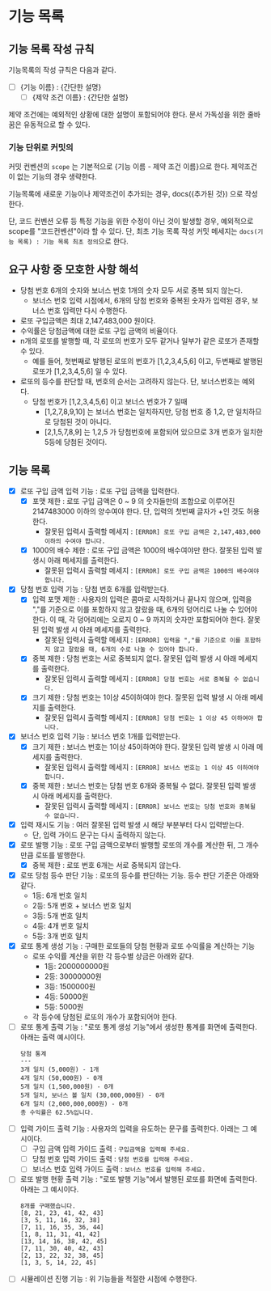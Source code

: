# 기능 목록

## 기능 목록 작성 규칙

기능목록의 작성 규칙은 다음과 같다.

- [ ] {기능 이름} : {간단한 설명}
    - [ ] {제약 조건 이름} : {간단한 설명}

제약 조건에는 예외적인 상황에 대한 설명이 포함되어야 한다. 문서 가독성을 위한 줄바꿈은 유동적으로 할 수 있다.

### 기능 단위로 커밋의

커밋 컨벤션의 `scope` 는 기본적으로 {기능 이름 - 제약 조건 이름}으로 한다. 제약조건이 없는 기능의 경우 생략한다.

기능목록에 새로운 기능이나 제약조건이 추가되는 경우, docs({추가된 것}) 으로 작성한다.

단, 코드 컨벤션 오류 등 특정 기능을 위한 수정이 아닌 것이 발생할 경우, 예외적으로 scope를 "코드컨벤션"이라 할 수 있다.
단, 최초 기능 목록 작성 커밋 메세지는 `docs(기능 목록) : 기능 목록 최초 정의`으로 한다.

## 요구 사항 중 모호한 사항 해석

- 당첨 번호 6개의 숫자와 보너스 번호 1개의 숫자 모두 서로 중복 되지 않는다.
    - 보너스 번호 입력 시점에서, 6개의 당첨 번호와 중복된 숫자가 입력된 경우, 보너스 번호 입력만 다시 수행한다.
- 로또 구입금액은 최대 2,147,483,000 원이다.
- 수익률은 당첨금액에 대한 로또 구입 금액의 비율이다.
- n개의 로또를 발행할 때, 각 로또의 번호가 모두 같거나 일부가 같은 로또가 존재할 수 있다.
    - 예를 들어, 첫번째로 발행된 로또의 번호가 [1,2,3,4,5,6] 이고, 두번째로 발행된 로또가 [1,2,3,4,5,6] 일 수 있다.
- 로또의 등수를 판단할 때, 번호의 순서는 고려하지 않는다. 단, 보너스번호는 예외다.
    - 당첨 번호가 [1,2,3,4,5,6] 이고 보너스 번호가 7 일때
        - [1,2,7,8,9,10] 는 보너스 번호는 일치하지만, 당첨 번호 중 1,2, 만 일치하므로 당첨된 것이 아니다.
        - [2,1,5,7,8,9] 는 1,2,5 가 당첨번호에 포함되어 있으므로 3개 번호가 일치한 5등에 당첨된 것이다.

## 기능 목록

- [x] 로또 구입 금액 입력 기능 : 로또 구입 금액을 입력한다.
    - [x] 포맷 제한 : 로또 구입 금액은 0 ~ 9 의 숫자들만의 조합으로 이루어진 2147483000 이하의 양수여야 한다. 단, 입력의 첫번째 글자가 +인 것도 허용한다.
        - 잘못된 입력시 출력할 메세지 : `[ERROR] 로또 구입 금액은 2,147,483,000이하의 수여야 합니다.`
    - [x] 1000의 배수 제한 : 로또 구입 금액은 1000의 배수여야만 한다. 잘못된 입력 발생시 아래 메세지를 출력한다.
        - 잘못된 입력시 출력할 메세지 : `[ERROR] 로또 구입 금액은 1000의 배수여야 합니다.`
- [x] 당첨 번호 입력 기능 : 당첨 번호 6개를 입력받는다.
    - [x] 입력 포맷 제한 : 사용자의 입력은 콤마로 시작하거나 끝나지 않으며, 입력을 ","를 기준으로 이를 포함하지 않고 잘랐을 때,
      6개의 덩어리로 나눌 수 있어야 한다. 이 때, 각 덩어리에는 오로지 0 ~ 9 까지의 숫자만 포함되어야 한다. 잘못된 입력 발생 시 아래 메세지를 출력한다.
        - 잘못된 입력시 출력할 메세지 : `[ERROR] 입력을 ","를 기준으로 이를 포함하지 않고 잘랐을 때, 6개의 수로 나눌 수 있어야 합니다.`
    - [x] 중복 제한 : 당첨 번호는 서로 중복되지 없다. 잘못된 입력 발생 시 아래 메세지를 출력한다.
        - 잘못된 입력시 출력할 메세지 : `[ERROR] 당첨 번호는 서로 중복될 수 없습니다.`
    - [x] 크기 제한 : 당첨 번호는 1이상 45이하여야 한다. 잘못된 입력 발생 시 아래 메세지를 출력한다.
        - 잘못된 입력시 출력할 메세지 : `[ERROR] 당첨 번호는 1 이상 45 이하여야 합니다.`
- [x] 보너스 번호 입력 기능 : 보너스 번호 1개를 입력받는다.
    - [x] 크기 제한 : 보너스 번호는 1이상 45이하여야 한다. 잘못된 입력 발생 시 아래 메세지를 출력한다.
        - 잘못된 입력시 출력할 메세지 : `[ERROR] 보너스 번호는 1 이상 45 이하여야 합니다.`
    - [x] 중복 제한 : 보너스 번호는 당첨 번호 6개와 중복될 수 없다. 잘못된 입력 발생 시 아래 메세지를 출력한다.
        - 잘못된 입력시 출력할 메세지 : `[ERROR] 보너스 번호는 당첨 번호와 중복될 수 없습니다.`
- [x] 입력 재시도 기능 : 여러 잘못된 입력 발생 시 해당 부분부터 다시 입력받는다.
    - 단, 입력 가이드 문구는 다시 출력하지 않는다.
- [x] 로또 발행 기능 : 로또 구입 금액으로부터 발행할 로또의 개수를 계산한 뒤, 그 개수만큼 로또를 발행한다.
    - [x] 중복 제한 : 로또 번호 6개는 서로 중복되지 않는다.
- [x] 로또 당첨 등수 판단 기능 : 로또의 등수를 판단하는 기능. 등수 판단 기준은 아래와 같다.
    - 1등: 6개 번호 일치
    - 2등: 5개 번호 + 보너스 번호 일치
    - 3등: 5개 번호 일치
    - 4등: 4개 번호 일치
    - 5등: 3개 번호 일치
- [x] 로또 통계 생성 기능 : 구매한 로또들의 당첨 현황과 로또 수익률을 계산하는 기능
    - 로또 수익률 계산을 위한 각 등수별 상금은 아래와 같다.
        - 1등: 2000000000원
        - 2등: 30000000원
        - 3등: 1500000원
        - 4등: 50000원
        - 5등: 5000원
    - 각 등수에 당첨된 로또의 개수가 포함되어야 한다.
- [ ] 로또 통계 출력 기능 : "로또 통계 생성 기능"에서 생성한 통계를 화면에 출력한다. 아래는 출력 예시이다.
  ```
  당첨 통계
  ---
  3개 일치 (5,000원) - 1개
  4개 일치 (50,000원) - 0개
  5개 일치 (1,500,000원) - 0개
  5개 일치, 보너스 볼 일치 (30,000,000원) - 0개
  6개 일치 (2,000,000,000원) - 0개
  총 수익률은 62.5%입니다.
  ```
- [ ] 입력 가이드 출력 기능 : 사용자의 입력을 유도하는 문구를 출력한다. 아래는 그 예시이다.
    - [ ] 구입 금액 입력 가이드 출력 : `구입금액을 입력해 주세요.`
    - [ ] 당첨 번호 입력 가이드 출력 : `당첨 번호를 입력해 주세요.`
    - [ ] 보너스 번호 입력 가이드 출력 : `보너스 번호를 입력해 주세요.`
- [ ] 로또 발행 현황 출력 기능 : "로또 발행 기능"에서 발행된 로또를 화면에 출력한다. 아래는 그 예시이다.
  ```
  8개를 구매했습니다.
  [8, 21, 23, 41, 42, 43] 
  [3, 5, 11, 16, 32, 38] 
  [7, 11, 16, 35, 36, 44] 
  [1, 8, 11, 31, 41, 42] 
  [13, 14, 16, 38, 42, 45] 
  [7, 11, 30, 40, 42, 43] 
  [2, 13, 22, 32, 38, 45] 
  [1, 3, 5, 14, 22, 45]
  ```
- [ ] 시뮬레이션 진행 기능 : 위 기능들을 적절한 시점에 수행한다.